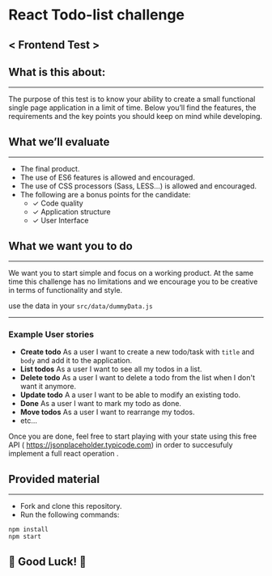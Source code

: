 # React Todo-list challenge

## < Frontend Test >

## What is this about:

---

The purpose of this test is to know your ability to create a small functional single page application in a limit of time. Below you’ll find the features, the requirements and the key points you should keep on mind while developing.

## What we’ll evaluate

---

- The final product.
- The use of ES6 features is allowed and encouraged.
- The use of CSS processors (Sass, LESS...) is allowed and encouraged.
- The following are a bonus points for the candidate:
  - ✓ Code quality
  - ✓ Application structure
  - ✓ User Interface

## What we want you to do

---

We want you to start simple and focus on a working product. At the same time this challenge has no limitations and we encourage you to be creative in terms of functionality and style.

use the data in your `src/data/dummyData.js`

---

### Example User stories

- **Create todo** As a user I want to create a new todo/task with `title` and `body` and add it to the application.
- **List todos** As a user I want to see all my todos in a list.
- **Delete todo** As a user I want to delete a todo from the list when I don't want it anymore.
- **Update todo** A a user I want to be able to modify an existing todo.
- **Done** As a user I want to mark my todo as done.
- **Move todos** As a user I want to rearrange my todos.
- etc...

Once you are done, feel free to start playing with your state using this free API ( https://jsonplaceholder.typicode.com) in order to succesufuly implement a full react operation .

## Provided material

---

- Fork and clone this repository.
- Run the following commands:

```
npm install
npm start
```

## 🤩 Good Luck! 🤩
